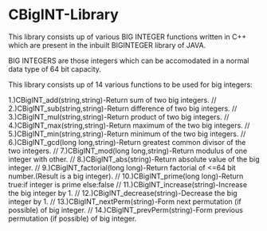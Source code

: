 # CBigINT-Library
This library consists up of various BIG INTEGER functions written in C++ which are present in the inbuilt BIGINTEGER library of JAVA.

BIG INTEGERS are those integers which can be accomodated in a normal data type of 64 bit capacity.

This library consists up of 14 various functions to be used for big integers:

1.)CBigINT_add(string,string)-Return sum of two big integers.
//
2.)CBigINT_sub(string,string)-Return difference of two big integers.
//
3.)CBigINT_mul(string,string)-Return product of two big integers.
//
4.)CBigINT_max(string,string)-Return maximum of the two big integers.
//
5.)CBigINT_min(string,string)-Return minimum of the two big integers.
//
6.)CBigINT_gcd(long long,string)-Return greatest common divisor of the two integers.
//
7.)CBigINT_mod(long long,string)-Return modulus of one integer with other.
//
8.)CBigINT_abs(string)-Return absolute value of the big integer.
//
9.)CBigINT_factorial(long long)-Return factorial of <=64 bit number.(Result is a big integer).
//
10.)CBigINT_prime(long long)-Return true:if integer is prime else:false
//
11.)CBigINT_increase(string)-Increase the big integer by 1.
//
12.)CBigINT_decrease(string)-Decrease the big integer by 1.
//
13.)CBigINT_nextPerm(string)-Form next permutation (if possible) of big integer.
//
14.)CBigINT_prevPerm(string)-Form previous permutation (if possible) of big integer.
